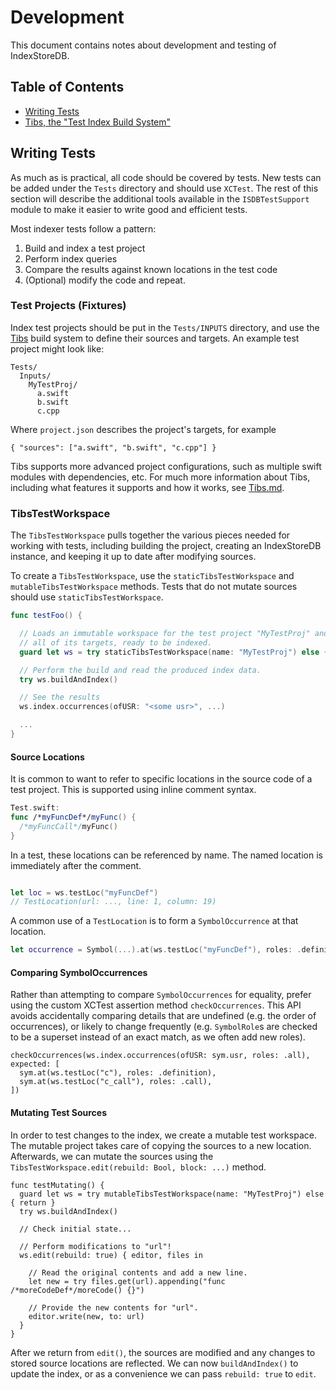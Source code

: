 # Development

This document contains notes about development and testing of IndexStoreDB.

## Table of Contents

* [Writing Tests](#writing-tests)
* [Tibs, the "Test Index Build System"](Tibs.md)

## Writing Tests

As much as is practical, all code should be covered by tests. New tests can be added under the `Tests` directory and should use `XCTest`. The rest of this section will describe the additional tools available in the `ISDBTestSupport` module to make it easier to write good and efficient tests.

Most indexer tests follow a pattern:

1. Build and index a test project
2. Perform index queries
3. Compare the results against known locations in the test code
4. (Optional) modify the code and repeat.

### Test Projects (Fixtures)

Index test projects should be put in the `Tests/INPUTS` directory, and use the [Tibs](Tibs.md) build system to define their sources and targets. An example test project might look like:

```
Tests/
  Inputs/
    MyTestProj/
      a.swift
      b.swift
      c.cpp
```

Where `project.json` describes the project's targets, for example

```
{ "sources": ["a.swift", "b.swift", "c.cpp"] }
```

Tibs supports more advanced project configurations, such as multiple swift modules with dependencies, etc. For much more information about Tibs, including what features it supports and how it works, see [Tibs.md](Tibs.md).

### TibsTestWorkspace

The `TibsTestWorkspace` pulls together the various pieces needed for working with tests, including building the project, creating an IndexStoreDB instance, and keeping it up to date after modifying sources.

To create a `TibsTestWorkspace`, use the `staticTibsTestWorkspace` and `mutableTibsTestWorkspace` methods. Tests that do not mutate sources should use `staticTibsTestWorkspace`.

```swift
func testFoo() {

  // Loads an immutable workspace for the test project "MyTestProj" and resolves
  // all of its targets, ready to be indexed.
  guard let ws = try staticTibsTestWorkspace(name: "MyTestProj") else { return }

  // Perform the build and read the produced index data.
  try ws.buildAndIndex()

  // See the results
  ws.index.occurrences(ofUSR: "<some usr>", ...)

  ...
}
```

#### Source Locations

It is common to want to refer to specific locations in the source code of a test project. This is supported using inline comment syntax.

```swift
Test.swift:
func /*myFuncDef*/myFunc() {
  /*myFuncCall*/myFunc()
}
```

In a test, these locations can be referenced by name. The named location is immediately after the comment.

```swift

let loc = ws.testLoc("myFuncDef")
// TestLocation(url: ..., line: 1, column: 19)
```

A common use of a `TestLocation` is to form a `SymbolOccurrence` at that location.

```swift
let occurrence = Symbol(...).at(ws.testLoc("myFuncDef"), roles: .definition)
```

#### Comparing SymbolOccurrences

Rather than attempting to compare `SymbolOccurrences` for equality, prefer using the custom XCTest assertion method `checkOccurrences`. This API avoids accidentally comparing details that are undefined (e.g. the order of occurrences), or likely to change frequently (e.g. `SymbolRole`s are checked to be a superset instead of an exact match, as we often add new roles).

```
checkOccurrences(ws.index.occurrences(ofUSR: sym.usr, roles: .all), expected: [
  sym.at(ws.testLoc("c"), roles: .definition),
  sym.at(ws.testLoc("c_call"), roles: .call),
])
```

#### Mutating Test Sources

In order to test changes to the index, we create a mutable test workspace. The mutable project takes care of copying the sources to a new location. Afterwards, we can mutate the sources using the `TibsTestWorkspace.edit(rebuild: Bool, block: ...)` method.

```
func testMutating() {
  guard let ws = try mutableTibsTestWorkspace(name: "MyTestProj") else { return }
  try ws.buildAndIndex()

  // Check initial state...

  // Perform modifications to "url"!
  ws.edit(rebuild: true) { editor, files in

    // Read the original contents and add a new line.
    let new = try files.get(url).appending("func /*moreCodeDef*/moreCode() {}")

    // Provide the new contents for "url".
    editor.write(new, to: url)
  }
}
```

After we return from `edit()`, the sources are modified and any changes to stored source locations are reflected. We can now `buildAndIndex()` to update the index, or as a convenience we can pass `rebuild: true` to `edit`.
